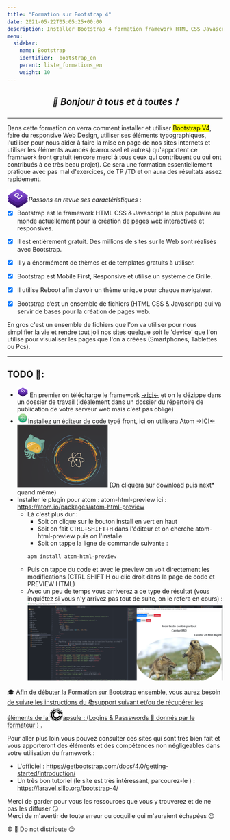 ```yaml
---
title: "Formation sur Bootstrap 4"
date: 2021-05-22T05:05:25+00:00
description: Installer Bootstrap 4 formation framework HTML CSS Javascript grille 
menu:
  sidebar:
    name: Bootstrap 
    identifier:  bootstrap_en
    parent: liste_formations_en
    weight: 10
---
```

*<center>:loudspeaker: Bonjour à tous et à toutes :heavy_exclamation_mark:</center>*
-
---

Dans cette formation on verra comment installer et utiliser <mark> Bootstrap V4</mark>, faire du responsive Web Design, utiliser ses éléments typographiques, l'utiliser pour nous aider à faire la mise en page de nos sites internets  et utiliser les éléments avancés (carroussel et autres) qu'apportent ce framrwork front gratuit (encore merci à tous ceux qui contribuent ou qui ont contribués à ce très beau projet).
Ce sera une formation essentiellement pratique avec pas mal d'exercices, de TP /TD et on aura des résultats assez rapidement.

[<img src="bootstrap.png" alt="[image bootstrap 4]" width="50" title="le framework le plus connu" style="float:left" /> ](https://getbootstrap.com/)  
<span style="text-align: justify; clear:both">
*Passons en revue ses caractéristiques* :</span>

- [x] Bootstrap est le framework HTML <i class="fab fa-html5"></i> CSS<i class="fab fa-css3-alt"></i> & Javascript<i class="fab fa-js-square"></i> le plus populaire au monde actuellement pour la création de pages web interactives et responsives.
- [x] Il est entièrement gratuit. Des millions de sites sur le Web sont réalisés avec Bootstrap.
- [x] Il y a énormément de thèmes et de templates gratuits à utiliser.
- [x] Bootstrap est Mobile First, Responsive et utilise un système de Grille.
- [x] Il utilise Reboot afin d’avoir un thème unique pour chaque navigateur. 
- [x] Bootstrap c’est un ensemble de fichiers (HTML <i class="fab fa-html5"></i> CSS<i class="fab fa-css3-alt"></i> & Javascript<i class="fab fa-js-square"></i>) qui va servir de bases pour la création de pages web.
   

En gros c'est un ensemble de fichiers que l'on va utiliser pour nous simplifier la vie et rendre tout joli nos sites quelque soit le 'device' que l'on utilise pour visualiser les pages que l'on a créées (Smartphones, Tablettes ou Pcs).  
  

---
## TODO  :roller_coaster:: 
- <img src="bootstrap.png" alt="[image bootstrap 4]" width="25" title="le framework le plus connu"/> En premier on télécharge le framework [->ici<-](https://getbootstrap.com/docs/4.0/getting-started/download/)  et on le dézippe dans un dossier de travail (idéalement dans un dossier du répertoire de publication de votre serveur web mais c'est pas obligé)
- <img src="Atom_1.0_icon.png" alt="[icone atom]" width="25" title="logiciel front très customizable"/>Installez un éditeur de code typé front, ici on utilisera Atom [->ICI<-](https://atom.io/)
![atom.png](atom.png) (On cliquera sur download puis next* quand même)
- Installer le plugin pour atom : atom-html-preview ici : https://atom.io/packages/atom-html-preview
  - Là c'est plus dur :
    - Soit on clique sur le bouton install en vert en haut
    - Soit on fait <KBD>CTRL+SHIFT+H</KBD> dans l'éditeur et on cherche atom-html-preview puis on l'installe
    - Soit on tappe la ligne de commande suivante : 
    ```shell
    apm install atom-html-preview
    ```
  - Puis on tappe du code et avec le preview on voit directement les modifications (CTRL SHIFT H ou clic droit dans la page de code et PREVIEW HTML)
  - Avec un peu de temps vous arriverez a ce type de résultat (vous inquiétez si vous n'y arrivez pas tout de suite, on le refera en cours) : 
    ![image atom avec preview](atom_preview.png)

<div class="d-sm-block  alert alert-success  text-left" role="alert">

:mortar_board: [Afin de débuter la Formation sur Bootstrap ensemble, vous aurez besoin de suivre les instructions du  :books:support suivant et/ou de récupérer les éléments de la <img style="vertical-align: bottom;" src="/images/icones/w30/capsule_30.png" alt="C">apsule : (Logins  & Passswords :closed_lock_with_key: donnés par le formateur <i class="fas fa-chalkboard-teacher"></i> ) <i class="fas fa-external-link-alt"></i>.](http://franpan.free.fr/formation/_bootstrap421 "lien vers le site contenant les fichiers de la formation")

</div>

Pour aller plus loin vous pouvez consulter ces sites qui sont très bien fait et vous apporteront des éléments et des compétences non négligeables dans votre utilisation du framework :
- L'officiel : https://getbootstrap.com/docs/4.0/getting-started/introduction/
- Un très bon tutoriel (le site est très intéressant, parcourez-le ) : https://laravel.sillo.org/bootstrap-4/ 


Merci de garder pour vous les ressources que vous y trouverez et de ne pas les diffuser :smirk:  
Merci de m'avertir de toute erreur ou coquille qui m'auraient échapées :heart_eyes:

:copyright: :no_entry_sign: Do not distribute    :relieved: